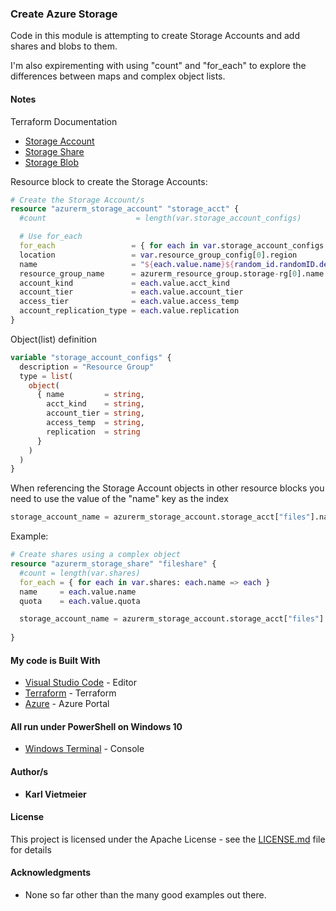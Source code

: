 ### Create Azure Storage 

Code in this module is attempting to create Storage Accounts and add shares and blobs to them.

I'm also expirementing with using "count" and "for_each" to explore the differences between maps and complex object lists.

#### Notes

Terraform Documentation

* [Storage Account](https://registry.terraform.io/providers/hashicorp/azurerm/latest/docs/resources/storage_account)
* [Storage Share](https://registry.terraform.io/providers/hashicorp/azurerm/latest/docs/resources/storage_share)
* [Storage Blob](https://registry.terraform.io/providers/hashicorp/azurerm/latest/docs/resources/storage_blob)

Resource block to create the Storage Accounts:

```terraform
# Create the Storage Account/s
resource "azurerm_storage_account" "storage_acct" {
  #count                    = length(var.storage_account_configs)

  # Use for_each
  for_each                 = { for each in var.storage_account_configs : each.name => each }
  location                 = var.resource_group_config[0].region
  name                     = "${each.value.name}${random_id.randomID.dec}"
  resource_group_name      = azurerm_resource_group.storage-rg[0].name
  account_kind             = each.value.acct_kind
  account_tier             = each.value.account_tier
  access_tier              = each.value.access_temp
  account_replication_type = each.value.replication
}
```

Object(list) definition

```terraform
variable "storage_account_configs" {
  description = "Resource Group"
  type = list(
    object(
      { name         = string,
        acct_kind    = string,
        account_tier = string,
        access_temp  = string,
        replication  = string
      }
    )
  )
}
```

When referencing the Storage Account objects in other resource blocks you need to use the value of the "name" key as the index

```terraform
storage_account_name = azurerm_storage_account.storage_acct["files"].name
```

Example:

```terraform
# Create shares using a complex object
resource "azurerm_storage_share" "fileshare" {
  #count = length(var.shares)
  for_each = { for each in var.shares: each.name => each }
  name     = each.value.name
  quota    = each.value.quota

  storage_account_name = azurerm_storage_account.storage_acct["files"].name
  
}
```





#### My code is Built With

* [Visual Studio Code](https://code.visualstudio.com/) - Editor
* [Terraform](https://www.terraform.io/) - Terraform
* [Azure](portal.azure.com) - Azure Portal

#### All run under PowerShell on Windows 10

* [Windows Terminal](https://docs.microsoft.com/en-us/windows/terminal/) - Console

#### Author/s

* **Karl Vietmeier**

#### License

This project is licensed under the Apache License - see the [LICENSE.md](LICENSE.md) file for details

#### Acknowledgments

* None so far other than the many good examples out there.
